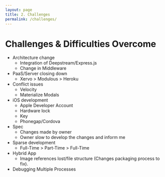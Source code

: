 ```yaml
---
layout: page
title: 2. Challenges
permalink: /challenges/
---
```

# Challenges & Difficulties Overcome
* Architecture change
    * Integration of Deepstream/Express.js
    * Change in Middleware
* PaaS/Server closing down
    * Xervo > Modulous > Heroku
* Conflict issues
    * Velocity
    * Materialize Modals
* iOS development
    * Apple Developer Account
    * Hardware lock
    * Key
    * Phonegap/Cordova
* Spec
    * Changes made by owner
    * Owner slow to develop the changes and inform me
* Sparse development
    * Full-Time > Part-Time > Full-Time
* Hybrid App
    * Image references lost/file structure (Changes packaging process to fix).
* Debugging Multiple Processes